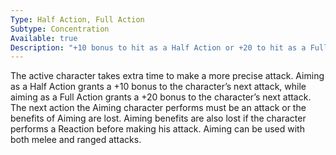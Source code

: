 ```yaml
---
Type: Half Action, Full Action
Subtype: Concentration
Available: true
Description: "+10 bonus to hit as a Half Action or +20 to hit as a Full Action on the character’s next attack, or target a specific body location."
---
```


The active character takes extra time to make a more precise attack. Aiming as a Half Action grants a +10 bonus to the character’s next attack, while aiming as a Full Action grants a +20 bonus to the character’s next attack. The next action the Aiming character performs must be an attack or the benefits of Aiming are lost. Aiming benefits are also lost if the character performs a Reaction before making his attack. Aiming can be used with both melee and ranged attacks.